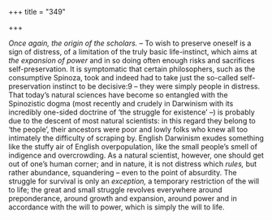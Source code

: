 +++
title = "349"

+++

*Once again, the origin of the scholars.* – To wish to preserve oneself is a sign of distress, of a limitation of the truly basic life-instinct, which aims at *the expansion of power* and in so doing often enough risks and sacrifices self-preservation. It is symptomatic that certain philosophers, such as the consumptive Spinoza, took and indeed had to take just the so-called self-preservation instinct to be decisive:9 – they were simply people in distress. That today’s natural sciences have become so entangled with the Spinozistic dogma \(most recently and crudely in Darwinism with its incredibly one-sided doctrine of ‘the struggle for existence’ –\) is probably due to the descent of most natural scientists: in this regard they belong to ‘the people’, their ancestors were poor and lowly folks who knew all too intimately the difficulty of scraping by. English Darwinism exudes something like the stuffy air of English overpopulation, like the small people’s smell of indigence and overcrowding. As a natural scientist, however, one should get out of one’s human corner; and in nature, it is not distress which *rules,* but rather abundance, squandering – even to the point of absurdity. The struggle for survival is only an *exception,* a temporary restriction of the will to life; the great and small struggle revolves everywhere around preponderance, around growth and expansion, around power and in accordance with the will to power, which is simply the will to life.


